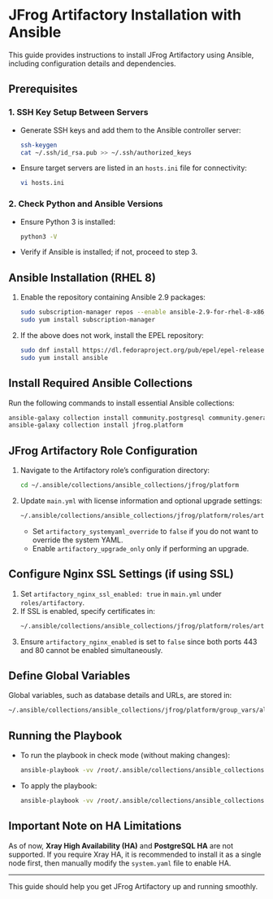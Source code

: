 
# JFrog Artifactory Installation with Ansible

This guide provides instructions to install JFrog Artifactory using Ansible, including configuration details and dependencies.

## Prerequisites

### 1. SSH Key Setup Between Servers

- Generate SSH keys and add them to the Ansible controller server:
  ```bash
  ssh-keygen
  cat ~/.ssh/id_rsa.pub >> ~/.ssh/authorized_keys
  ```
- Ensure target servers are listed in an `hosts.ini` file for connectivity:
  ```bash
  vi hosts.ini
  ```

### 2. Check Python and Ansible Versions

- Ensure Python 3 is installed:
  ```bash
  python3 -V
  ```
- Verify if Ansible is installed; if not, proceed to step 3.

## Ansible Installation (RHEL 8)

1. Enable the repository containing Ansible 2.9 packages:
   ```bash
   sudo subscription-manager repos --enable ansible-2.9-for-rhel-8-x86_64-rpms
   sudo yum install subscription-manager
   ```
2. If the above does not work, install the EPEL repository:
   ```bash
   sudo dnf install https://dl.fedoraproject.org/pub/epel/epel-release-latest-8.noarch.rpm
   sudo yum install ansible
   ```

## Install Required Ansible Collections

Run the following commands to install essential Ansible collections:
```bash
ansible-galaxy collection install community.postgresql community.general ansible.posix
ansible-galaxy collection install jfrog.platform
```

## JFrog Artifactory Role Configuration

1. Navigate to the Artifactory role’s configuration directory:
   ```bash
   cd ~/.ansible/collections/ansible_collections/jfrog/platform
   ```
2. Update `main.yml` with license information and optional upgrade settings:
   ```bash
   ~/.ansible/collections/ansible_collections/jfrog/platform/roles/artifactory/defaults/main.yml
   ```
   - Set `artifactory_systemyaml_override` to `false` if you do not want to override the system YAML.
   - Enable `artifactory_upgrade_only` only if performing an upgrade.

## Configure Nginx SSL Settings (if using SSL)

1. Set `artifactory_nginx_ssl_enabled: true` in `main.yml` under `roles/artifactory`.
2. If SSL is enabled, specify certificates in:
   ```bash
   ~/.ansible/collections/ansible_collections/jfrog/platform/roles/artifactory_nginx_ssl/defaults/main.yml
   ```
3. Ensure `artifactory_nginx_enabled` is set to `false` since both ports 443 and 80 cannot be enabled simultaneously.

## Define Global Variables

Global variables, such as database details and URLs, are stored in:
```bash
~/.ansible/collections/ansible_collections/jfrog/platform/group_vars/all/vars.yml
```

## Running the Playbook

- To run the playbook in check mode (without making changes):
  ```bash
  ansible-playbook -vv /root/.ansible/collections/ansible_collections/jfrog/platform/platform.yml -i hosts.ini --private-key ~/.ssh/id_rsa --check
  ```
- To apply the playbook:
  ```bash
  ansible-playbook -vv /root/.ansible/collections/ansible_collections/jfrog/platform/platform.yml -i hosts.ini --private-key ~/.ssh/id_rsa
  ```

## Important Note on HA Limitations

As of now, **Xray High Availability (HA)** and **PostgreSQL HA** are not supported. If you require Xray HA, it is recommended to install it as a single node first, then manually modify the `system.yaml` file to enable HA.

---

This guide should help you get JFrog Artifactory up and running smoothly.
